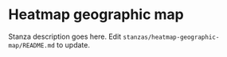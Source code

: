 # Heatmap geographic map

Stanza description goes here. Edit `stanzas/heatmap-geographic-map/README.md` to update.
